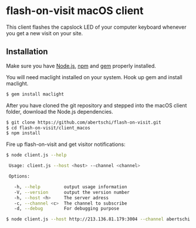 # flash-on-visit macOS client

This client flashes the capslock LED of your computer keyboard whenever you get a new visit on your site.

## Installation
Make sure you have [Node.js](https://nodejs.org/en/download/package-manager/), [npm](https://docs.npmjs.com/getting-started/installing-node) and [gem](https://rubygems.org/pages/download) properly installed.

You will need maclight installed on your system. Hook up gem and install maclight.
```sh
$ gem install maclight
```

After you have cloned the git repository and stepped into the macOS client folder, download the Node.js dependencies.

```sh
$ git clone https://github.com/abertschi/flash-on-visit.git
$ cd flash-on-visit/client_macos
$ npm install
```

Fire up flash-on-visit and get visitor notifications:

```sh
$ node client.js --help

 Usage: client.js --host <host> --channel <channel>

 Options:

   -h, --help         output usage information
   -V, --version      output the version number
   -h, --host <h>     The server adress
   -c, --channel <c>  The channel to subscribe
   -d, --debug        For debugging purpose

   ```

   ```sh
   $ node client.js --host http://213.136.81.179:3004 --channel abertschi
   ```
